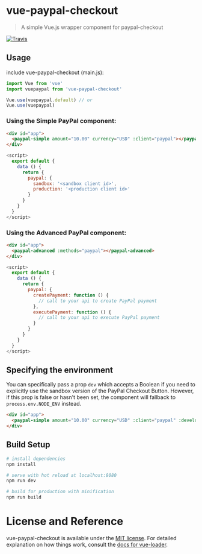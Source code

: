 # vue-paypal-checkout

> A simple Vue.js wrapper component for paypal-checkout

[![Travis](https://img.shields.io/travis/rust-lang/rust.svg)](https://travis-ci.org/khoanguyen96/vue-paypal-checkout)

## Usage
include vue-paypal-checkout (main.js):
``` javascript
import Vue from 'vue'
import vuepaypal from 'vue-paypal-checkout'

Vue.use(vuepaypal.default) // or
Vue.use(vuepaypal)
```

### Using the Simple PayPal component:
``` html
<div id="app">
  <paypal-simple amount="10.00" currency="USD" :client="paypal"></paypal-simple>
</div>
```

``` javascript
<script>
  export default {
    data () {
      return {
        paypal: {
          sandbox: '<sandbox client id>',
          production: '<production client id>'
        }
      }
    }
  }
</script>
```

### Using the Advanced PayPal component:
``` html
<div id="app">
  <paypal-advanced :methods="paypal"></paypal-advanced>
</div>
```

``` javascript
<script>
  export default {
    data () {
      return {
        paypal: {
          createPayment: function () {
            // call to your api to create PayPal payment
          },
          executePayment: function () {
            // call to your api to execute PayPal payment
          }
        }
      }
    }
  }
</script>
```

## Specifying the environment
You can specifically pass a prop `dev` which accepts a Boolean if you need to explicitly use the sandbox version of the PayPal Checkout Button. However, if this prop is false or hasn't been set, the component will fallback to `process.env.NODE_ENV` instead.

``` html
<div id="app">
  <paypal-simple amount="10.00" currency="USD" :client="paypal" :development="true"></paypal-simple>
</div>
```

## Build Setup

``` bash
# install dependencies
npm install

# serve with hot reload at localhost:8080
npm run dev

# build for production with minification
npm run build
```

# License and Reference
vue-paypal-checkout is available under the [MIT license](http://opensource.org/licenses/MIT).
For detailed explanation on how things work, consult the [docs for vue-loader](http://vuejs.github.io/vue-loader).
